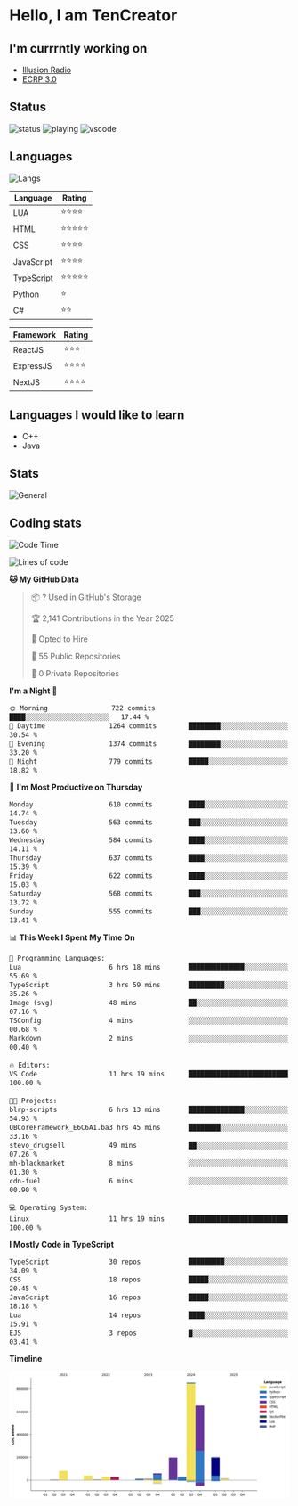 # Hello, I am TenCreator

## I'm currrntly working on
- [Illusion Radio](https://illusionradio.co.uk/)
- [ECRP 3.0](http://github.com/Emerald-Coast-Roleplay/)

## Status
![status](https://api.statusbadges.me/badge/status/518334475038359555?simple=true&style=for-the-badge)
![playing](https://api.statusbadges.me/badge/playing/518334475038359555?style=for-the-badge)
![vscode](https://api.statusbadges.me/badge/vscode/518334475038359555?style=for-the-badge)

## Languages
![Langs](https://github-readme-stats.vercel.app/api/top-langs/?username=tencreator&layout=compact&theme=radical)


|Language|Rating|
|--------|------|
|LUA|⭐️⭐️⭐️⭐️|
|HTML|⭐️⭐️⭐️⭐️⭐️|
|CSS|⭐️⭐️⭐️⭐️|
|JavaScript|⭐️⭐️⭐️⭐️|
|TypeScript|⭐️⭐️⭐️⭐️⭐️|
|Python|⭐️|
|C#|⭐️⭐️ |

|Framework|Rating|
|--------|------|
|ReactJS|⭐️⭐️⭐|
|ExpressJS|⭐️⭐️⭐️⭐️|
|NextJS|⭐️⭐️⭐⭐️|

## Languages I would like to learn
- C++
- Java

## Stats
![General](https://github-readme-stats.vercel.app/api?username=tencreator&show_icons=true&theme=radical)

## Coding stats

<!--START_SECTION:waka-->
![Code Time](http://img.shields.io/badge/Code%20Time-535%20hrs%2044%20mins-blue)

![Lines of code](https://img.shields.io/badge/From%20Hello%20World%20I%27ve%20Written-2.2%20million%20lines%20of%20code-blue)

**🐱 My GitHub Data** 

> 📦 ? Used in GitHub's Storage 
 > 
> 🏆 2,141 Contributions in the Year 2025
 > 
> 💼 Opted to Hire
 > 
> 📜 55 Public Repositories 
 > 
> 🔑 0 Private Repositories 
 > 
**I'm a Night 🦉** 

```text
🌞 Morning                722 commits         ████░░░░░░░░░░░░░░░░░░░░░   17.44 % 
🌆 Daytime                1264 commits        ████████░░░░░░░░░░░░░░░░░   30.54 % 
🌃 Evening                1374 commits        ████████░░░░░░░░░░░░░░░░░   33.20 % 
🌙 Night                  779 commits         █████░░░░░░░░░░░░░░░░░░░░   18.82 % 
```
📅 **I'm Most Productive on Thursday** 

```text
Monday                   610 commits         ████░░░░░░░░░░░░░░░░░░░░░   14.74 % 
Tuesday                  563 commits         ███░░░░░░░░░░░░░░░░░░░░░░   13.60 % 
Wednesday                584 commits         ████░░░░░░░░░░░░░░░░░░░░░   14.11 % 
Thursday                 637 commits         ████░░░░░░░░░░░░░░░░░░░░░   15.39 % 
Friday                   622 commits         ████░░░░░░░░░░░░░░░░░░░░░   15.03 % 
Saturday                 568 commits         ███░░░░░░░░░░░░░░░░░░░░░░   13.72 % 
Sunday                   555 commits         ███░░░░░░░░░░░░░░░░░░░░░░   13.41 % 
```


📊 **This Week I Spent My Time On** 

```text
💬 Programming Languages: 
Lua                      6 hrs 18 mins       ██████████████░░░░░░░░░░░   55.69 % 
TypeScript               3 hrs 59 mins       █████████░░░░░░░░░░░░░░░░   35.26 % 
Image (svg)              48 mins             ██░░░░░░░░░░░░░░░░░░░░░░░   07.16 % 
TSConfig                 4 mins              ░░░░░░░░░░░░░░░░░░░░░░░░░   00.68 % 
Markdown                 2 mins              ░░░░░░░░░░░░░░░░░░░░░░░░░   00.40 % 

🔥 Editors: 
VS Code                  11 hrs 19 mins      █████████████████████████   100.00 % 

🐱‍💻 Projects: 
blrp-scripts             6 hrs 13 mins       ██████████████░░░░░░░░░░░   54.93 % 
QBCoreFramework_E6C6A1.ba3 hrs 45 mins       ████████░░░░░░░░░░░░░░░░░   33.16 % 
stevo_drugsell           49 mins             ██░░░░░░░░░░░░░░░░░░░░░░░   07.26 % 
mh-blackmarket           8 mins              ░░░░░░░░░░░░░░░░░░░░░░░░░   01.30 % 
cdn-fuel                 6 mins              ░░░░░░░░░░░░░░░░░░░░░░░░░   00.90 % 

💻 Operating System: 
Linux                    11 hrs 19 mins      █████████████████████████   100.00 % 
```

**I Mostly Code in TypeScript** 

```text
TypeScript               30 repos            █████████░░░░░░░░░░░░░░░░   34.09 % 
CSS                      18 repos            █████░░░░░░░░░░░░░░░░░░░░   20.45 % 
JavaScript               16 repos            █████░░░░░░░░░░░░░░░░░░░░   18.18 % 
Lua                      14 repos            ████░░░░░░░░░░░░░░░░░░░░░   15.91 % 
EJS                      3 repos             █░░░░░░░░░░░░░░░░░░░░░░░░   03.41 % 
```



**Timeline**

![Lines of Code chart](https://raw.githubusercontent.com/tencreator/tencreator/main/assets/bar_graph.png)


<!--END_SECTION:waka-->
